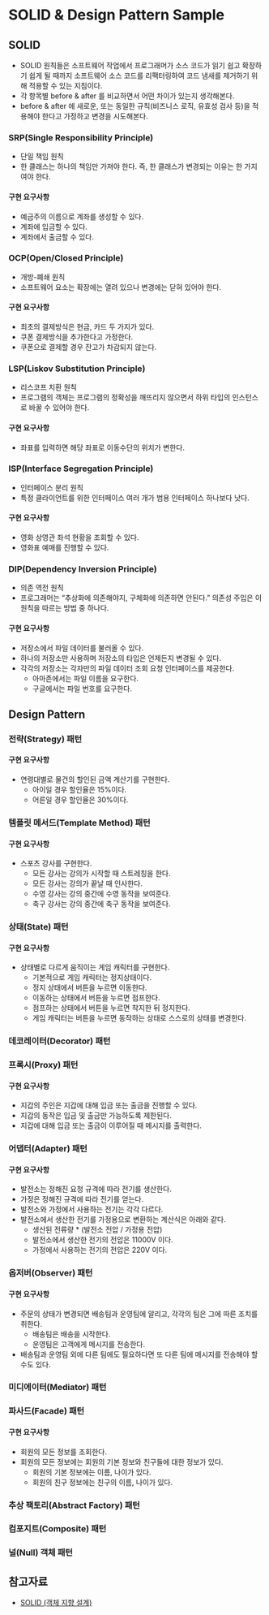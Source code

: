 # SOLID & Design Pattern Sample

## SOLID

- SOLID 원칙들은 소프트웨어 작업에서 프로그래머가 소스 코드가 읽기 쉽고 확장하기 쉽게 될 때까지 소프트웨어 소스 코드를 리팩터링하여 코드 냄새를 제거하기 위해 적용할 수 있는 지침이다.
- 각 항목별 before & after 를 비교하면서 어떤 차이가 있는지 생각해본다.
- before & after 에 새로운, 또는 동일한 규칙(비즈니스 로직, 유효성 검사 등)을 적용해야 한다고 가정하고 변경을 시도해본다.

### SRP(Single Responsibility Principle)

- 단일 책임 원칙
- 한 클래스는 하나의 책임만 가져야 한다. 즉, 한 클래스가 변경되는 이유는 한 가지여야 한다.

#### 구현 요구사항

- 예금주의 이름으로 계좌를 생성할 수 있다.
- 계좌에 입금할 수 있다.
- 계좌에서 출금할 수 있다.

### OCP(Open/Closed Principle)

- 개방-폐쇄 원칙
- 소프트웨어 요소는 확장에는 열려 있으나 변경에는 닫혀 있어야 한다.

#### 구현 요구사항

- 최초의 결제방식은 현금, 카드 두 가지가 있다.
- 쿠폰 결제방식을 추가한다고 가정한다.
- 쿠폰으로 결제할 경우 잔고가 차감되지 않는다.

### LSP(Liskov Substitution Principle)

- 리스코프 치환 원칙
- 프로그램의 객체는 프로그램의 정확성을 깨뜨리지 않으면서 하위 타입의 인스턴스로 바꿀 수 있어야 한다.

#### 구현 요구사항

- 좌표를 입력하면 해당 좌표로 이동수단의 위치가 변한다.

### ISP(Interface Segregation Principle)

- 인터페이스 분리 원칙
- 특정 클라이언트를 위한 인터페이스 여러 개가 범용 인터페이스 하나보다 낫다.

#### 구현 요구사항

- 영화 상영관 좌석 현황을 조회할 수 있다.
- 영화표 예매를 진행할 수 있다.

### DIP(Dependency Inversion Principle)

- 의존 역전 원칙
- 프로그래머는 “추상화에 의존해야지, 구체화에 의존하면 안된다.” 의존성 주입은 이 원칙을 따르는 방법 중 하나다.

#### 구현 요구사항

- 저장소에서 파일 데이터를 불러올 수 있다.
- 하나의 저장소만 사용하며 저장소의 타입은 언제든지 변경될 수 있다.
- 각각의 저장소는 각자만의 파일 데이터 조회 요청 인터페이스를 제공한다.
    - 아마존에서는 파일 이름을 요구한다.
    - 구글에서는 파일 번호를 요구한다.

## Design Pattern

### 전략(Strategy) 패턴

#### 구현 요구사항

- 연령대별로 물건의 할인된 금액 계산기를 구현한다.
    - 아이일 경우 할인율은 15%이다.
    - 어른일 경우 할인율은 30%이다.

### 템플릿 메서드(Template Method) 패턴

#### 구현 요구사항

- 스포츠 강사를 구현한다.
    - 모든 강사는 강의가 시작할 때 스트레칭을 한다.
    - 모든 강사는 강의가 끝날 때 인사한다.
    - 수영 강사는 강의 중간에 수영 동작을 보여준다.
    - 축구 강사는 강의 중간에 축구 동작을 보여준다.

### 상태(State) 패턴

#### 구현 요구사항

- 상태별로 다르게 움직이는 게임 캐릭터를 구현한다.
    - 기본적으로 게임 캐릭터는 정지상태이다.
    - 정지 상태에서 버튼을 누르면 이동한다.
    - 이동하는 상태에서 버튼을 누르면 점프한다.
    - 점프하는 상태에서 버튼을 누르면 착지한 뒤 정지한다.
    - 게임 캐릭터는 버튼을 누르면 동작하는 상태로 스스로의 상태를 변경한다.

### 데코레이터(Decorator) 패턴

### 프록시(Proxy) 패턴

#### 구현 요구사항

- 지갑의 주인은 지갑에 대해 입금 또는 출금을 진행할 수 있다.
- 지갑의 동작은 입금 및 출금만 가능하도록 제한된다.
- 지갑에 대해 입금 또는 출금이 이루어질 때 메시지를 출력한다.

### 어댑터(Adapter) 패턴

#### 구현 요구사항

- 발전소는 정해진 요청 규격에 따라 전기를 생산한다.
- 가정은 정해진 규격에 따라 전기를 얻는다.
- 발전소와 가정에서 사용하는 전기는 각각 다르다.
- 발전소에서 생산한 전기를 가정용으로 변환하는 계산식은 아래와 같다.
    - 생산된 전류량 * (발전소 전압 / 가정용 전압)
    - 발전소에서 생산한 전기의 전압은 11000V 이다.
    - 가정에서 사용하는 전기의 전압은 220V 이다.

### 옵저버(Observer) 패턴

#### 구현 요구사항

- 주문의 상태가 변경되면 배송팀과 운영팀에 알리고, 각각의 팀은 그에 따른 조치를 취한다.
  - 배송팀은 배송을 시작한다.
  - 운영팀은 고객에게 메시지를 전송한다.
- 배송팀과 운영팀 외에 다른 팀에도 필요하다면 또 다른 팀에 메시지를 전송해야 할 수도 있다.

### 미디에이터(Mediator) 패턴

### 파사드(Facade) 패턴

#### 구현 요구사항

- 회원의 모든 정보를 조회한다.
- 회원의 모든 정보에는 회원의 기본 정보와 친구들에 대한 정보가 있다.
  - 회원의 기본 정보에는 이름, 나이가 있다.
  - 회원의 친구 정보에는 친구의 이름, 나이가 있다.

### 추상 팩토리(Abstract Factory) 패턴

### 컴포지트(Composite) 패턴

### 널(Null) 객체 패턴

## 참고자료

- [SOLID (객체 지향 설계)](https://ko.wikipedia.org/wiki/SOLID_(%EA%B0%9D%EC%B2%B4_%EC%A7%80%ED%96%A5_%EC%84%A4%EA%B3%84)) 


